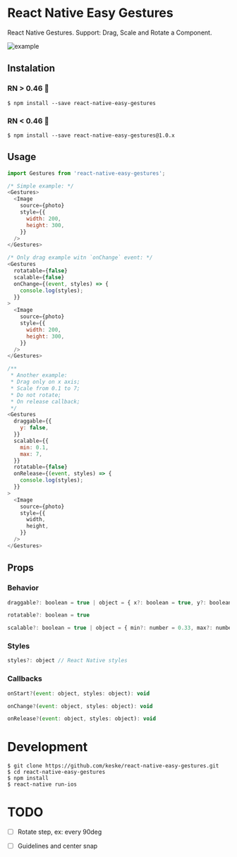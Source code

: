 # React Native Easy Gestures

React Native Gestures. Support: Drag, Scale and Rotate a Component.

![example](https://raw.githubusercontent.com/keske/react-native-easy-gestures/master/static/gestures.gif)

## Instalation

### RN > 0.46 👶

```
$ npm install --save react-native-easy-gestures
```

### RN < 0.46 👴

```
$ npm install --save react-native-easy-gestures@1.0.x
```

## Usage

```javascript
import Gestures from 'react-native-easy-gestures';

/* Simple example: */
<Gestures>
  <Image
    source={photo}
    style={{
      width: 200,
      height: 300,
    }}
  />
</Gestures>

/* Only drag example witn `onChange` event: */
<Gestures
  rotatable={false}
  scalable={false}
  onChange={(event, styles) => {
    console.log(styles);
  }}
>
  <Image
    source={photo}
    style={{
      width: 200,
      height: 300,
    }}
  />
</Gestures>

/**
 * Another example:
 * Drag only on x axis;
 * Scale from 0.1 to 7;
 * Do not rotate;
 * On release callback;
 */
<Gestures
  draggable={{
    y: false,
  }}
  scalable={{
    min: 0.1,
    max: 7,
  }}
  rotatable={false}
  onRelease={(event, styles) => {
    console.log(styles);
  }}
>
  <Image
    source={photo}
    style={{
      width,
      height,
    }}
  />
</Gestures>
```

## Props

### Behavior

```javascript
draggable?: boolean = true | object = { x?: boolean = true, y?: boolean = true }
```

```javascript
rotatable?: boolean = true
```

```javascript
scalable?: boolean = true | object = { min?: number = 0.33, max?: number = 2 }
```

### Styles

```javascript
styles?: object // React Native styles
```

### Callbacks

```javascript
onStart?(event: object, styles: object): void
```

```javascript
onChange?(event: object, styles: object): void
```

```javascript
onRelease?(event: object, styles: object): void
```

# Development

```
$ git clone https://github.com/keske/react-native-easy-gestures.git
$ cd react-native-easy-gestures
$ npm install
$ react-native run-ios
```

# TODO

- [ ] Rotate step, ex: every 90deg
- [ ] Guidelines and center snap

